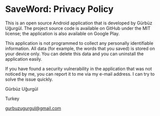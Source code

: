 # SaveWord: Privacy Policy

This is an open source Android application that is developed by Gürbüz Uğurgül. The project source code is available on GitHub under the MIT license; the application is also available on Google Play.

This application is not programmed to collect any personally identifiable information. All data (for example, the words that you saved) is stored on your device only. You can delete this data and you can uninstall the application easily.

If you have found a security vulnerability in the application that was not noticed by me, you can report it to me via my e-mail address. I can try to solve the issue quickly.

Gürbüz Uğurgül

Turkey

gurbuzugurgul@gmail.com
